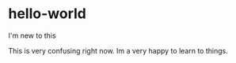 # hello-world
I'm new to this

This is very confusing right now.
Im a very happy to learn to things.
